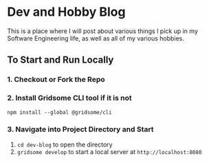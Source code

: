 # Dev and Hobby Blog

This is a place where I will post about various things I pick up in my Software Engineering life, as well as all of my various hobbies.

## To Start and Run Locally
### 1. Checkout or Fork the Repo

### 2. Install Gridsome CLI tool if it is not

`npm install --global @gridsome/cli`

### 3. Navigate into Project Directory and Start

1. `cd dev-blog` to open the directory
2. `gridsome develop` to start a local server at `http://localhost:8080`
